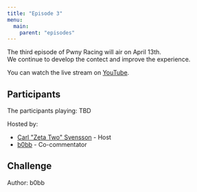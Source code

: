 ```yaml
---
title: "Episode 3"
menu:
  main:
    parent: "episodes"
---
```


The third episode of Pwny Racing will air on April 13th.  
We continue to develop the contect and improve the experience.

You can watch the live stream on [YouTube](https://www.youtube.com/watch?v=SD8m_35QzOw).

## Participants

The participants playing: TBD

Hosted by:

* [Carl "Zeta Two" Svensson](https://twitter.com/ZetaTwo) - Host
* [b0bb](https://twitter.com/0xb0bb) - Co-commentator

## Challenge

Author: b0bb  
